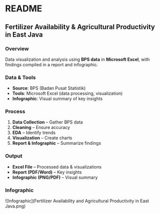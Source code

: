 # README  

## Fertilizer Availability & Agricultural Productivity in East Java  

### Overview  
Data visualization and analysis using **BPS data** in **Microsoft Excel**, with findings compiled in a report and infographic.  

### Data & Tools  
- **Source**: BPS (Badan Pusat Statistik)  
- **Tools**: Microsoft Excel (data processing, visualization)  
- **Infographic**: Visual summary of key insights  

### Process  
1. **Data Collection** – Gather BPS data  
2. **Cleaning** – Ensure accuracy  
3. **EDA** – Identify trends  
4. **Visualization** – Create charts  
5. **Report & Infographic** – Summarize findings  

### Output  
- **Excel File** – Processed data & visualizations  
- **Report (PDF/Word)** – Key insights  
- **Infographic (PNG/PDF)** – Visual summary

### Infographic  
![Infographic](Fertilizer Availability and Agricultural Productivity in East Java.png)  

